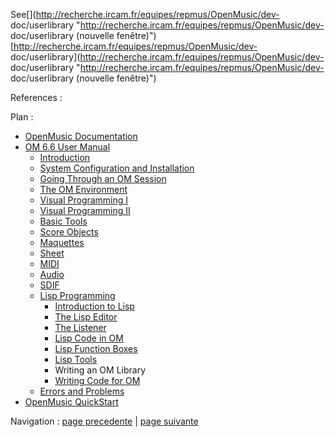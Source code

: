 
See[](http://recherche.ircam.fr/equipes/repmus/OpenMusic/dev-
doc/userlibrary "http://recherche.ircam.fr/equipes/repmus/OpenMusic/dev-
doc/userlibrary \(nouvelle fenêtre\)")
[http://recherche.ircam.fr/equipes/repmus/OpenMusic/dev-
doc/userlibrary](http://recherche.ircam.fr/equipes/repmus/OpenMusic/dev-
doc/userlibrary "http://recherche.ircam.fr/equipes/repmus/OpenMusic/dev-
doc/userlibrary \(nouvelle fenêtre\)")

References :

Plan :

  * [OpenMusic Documentation](OM-Documentation)
  * [OM 6.6 User Manual](OM-User-Manual)
    * [Introduction](00-Sommaire)
    * [System Configuration and Installation](Installation)
    * [Going Through an OM Session](Goingthrough)
    * [The OM Environment](Environment)
    * [Visual Programming I](BasicVisualProgramming)
    * [Visual Programming II](AdvancedVisualProgramming)
    * [Basic Tools](BasicObjects)
    * [Score Objects](ScoreObjects)
    * [Maquettes](Maquettes)
    * [Sheet](Sheet)
    * [MIDI](MIDI)
    * [Audio](Audio)
    * [SDIF](SDIF)
    * [Lisp Programming](Lisp)
      * [Introduction to Lisp](LispIntro)
      * [The Lisp Editor](LispEditor)
      * [The Listener](LispListener)
      * [Lisp Code in OM](LispInOM)
      * [Lisp Function Boxes](LispFunctions)
      * [Lisp Tools](LowLevel)
      * Writing an OM Library
      * [Writing Code for OM](LispForOM)
    * [Errors and Problems](errors)
  * [OpenMusic QuickStart](QuickStart-Chapters)

Navigation : [page precedente](LowLevel "page précédente\(Lisp Tools\)")
| [page suivante](LispForOM "page suivante\(Writing Code for OM\)")

